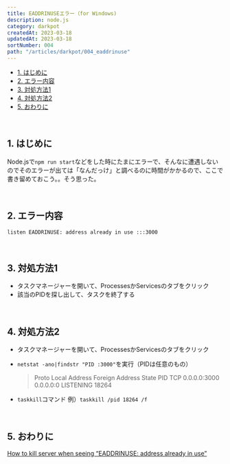 ```yaml
---
title: EADDRINUSEエラー（for Windows)
description: node.js
category: darkpot
createdAt: 2023-03-18
updatedAt: 2023-03-18
sortNumber: 004
path: "/articles/darkpot/004_eaddrinuse"
---
```


<nuxt-content-wrapper>

- [1. はじめに](#1-はじめに)
- [2. エラー内容](#2-エラー内容)
- [3. 対処方法1](#3-対処方法1)
- [4. 対処方法2](#4-対処方法2)
- [5. おわりに](#5-おわりに)

<br>

## 1. はじめに
Node.jsで`npm run start`などをした時にたまにエラーで、そんなに遭遇しないのでそのエラーが出ては「なんだっけ」と調べるのに時間がかかるので、ここで書き留めておこう。。そう思った。

<br>

## 2. エラー内容
```
listen EADDRINUSE: address already in use :::3000
```

<br>

## 3. 対処方法1
- タスクマネージャーを開いて、ProcessesかServicesのタブをクリック
- 該当のPIDを探し出して、タスクを終了する

<br>

## 4. 対処方法2
- タスクマネージャーを開いて、ProcessesかServicesのタブをクリック
- `netstat -ano|findstr "PID :3000"`を実行（PIDは任意のもの）
  <br>
  > Proto Local Address Foreign Address State PID
  TCP 0.0.0.0:3000 0.0.0.0:0 LISTENING 18264

- `taskkill`コマンド
  例）`taskkill /pid 18264 /f`

<br>

## 5. おわりに
[How to kill server when seeing “EADDRINUSE: address already in use”](https://levelup.gitconnected.com/how-to-kill-server-when-seeing-eaddrinuse-address-already-in-use-16c4c4d7fe5d)

</nuxt-content-wrapper>
